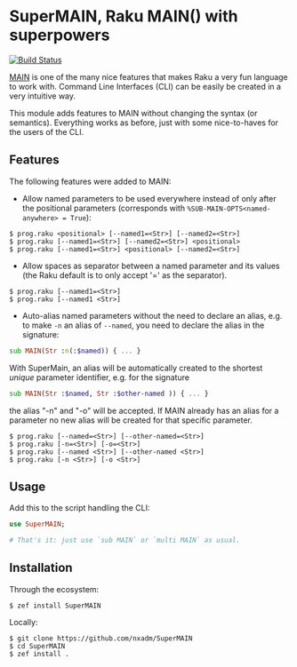 # SuperMAIN, Raku MAIN() with superpowers

[![Build Status](https://travis-ci.org/nxadm/SuperMAIN.svg?branch=master)](https://travis-ci.org/nxadm/SuperMAIN)

[MAIN](https://docs.raku.org/language/create-cli#sub_MAIN) is one of the many
nice features that makes Raku a very fun language to work with. Command Line
Interfaces (CLI) can be easily be created in a very intuitive way.

This module adds features to MAIN without changing the syntax (or semantics).
Everything works as before, just with some nice-to-haves for the users of the
CLI.

## Features

The following features were added to MAIN:

- Allow named parameters to be used everywhere instead of only after the 
positional parameters (corresponds with
`%SUB-MAIN-OPTS<named-anywhere> = True`):

```
$ prog.raku <positional> [--named1=<Str>] [--named2=<Str>]
$ prog.raku [--named1=<Str>] [--named2=<Str>] <positional>
$ prog.raku [--named1=<Str>] <positional> [--named2=<Str>] 
```

- Allow spaces as separator between a named parameter and its values (the Raku
default is to only accept '=' as the separator).
```
$ prog.raku [--named1=<Str>]
$ prog.raku [--named1 <Str>] 
```

- Auto-alias named parameters without the need to declare an alias, e.g. to
make `-n` an alias of `--named`, you need to declare the alias in the
signature:

```raku
sub MAIN(Str :n(:$named)) { ... }
```

With SuperMain, an alias will be automatically created to the shortest *unique*
parameter identifier, e.g. for the signature

```raku
sub MAIN(Str :$named, Str :$other-named )) { ... }
```

the alias "-n" and "-o" will be accepted. If MAIN already has an alias for a
parameter no new alias will be created for that specific parameter.

```
$ prog.raku [--named=<Str>] [--other-named=<Str>]
$ prog.raku [-n=<Str>] [-o=<Str>]
$ prog.raku [--named <Str>] [--other-named <Str>]
$ prog.raku [-n <Str>] [-o <Str>]
```
 
## Usage

Add this to the script handling the CLI:

```raku
use SuperMAIN;

# That's it: just use `sub MAIN` or `multi MAIN` as usual.
```

## Installation

Through the ecosystem:
```
$ zef install SuperMAIN
```

Locally:

```
$ git clone https://github.com/nxadm/SuperMAIN
$ cd SuperMAIN
$ zef install .
```
